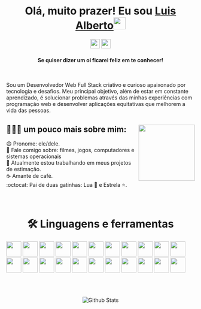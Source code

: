 <div align="center">
<h1> Olá, muito prazer! Eu sou <a href="https://www.linkedin.com/in/luisalbertohc/" target="_blank">Luis Alberto</a><img src="https://github.com/blackcater/blackcater/raw/main/images/Hi.gif" height="32" /></h1>
</div>

<div align="center">
<p><a href="https://linkedin.com/in/luisalbertohc"><img src="https://img.shields.io/badge/linkedin-%230077B5.svg?&style=for-the-badge&logo=linkedin&logoColor=white" height=25></a> <a href="mailto:luis.alberto3556@gmail.com"><img src="https://img.shields.io/badge/-luis.alberto3556-c14438?style=for-the-badge&logo=Gmail&logoColor=white&link=mailto:luis.alberto3556@gmail.com" height=25></a></p>
<h4>Se quiser dizer um oi ficarei feliz em te conhecer!</h4>
</div>

<br>

Sou um Desenvolvedor Web Full Stack criativo e curioso apaixonado por tecnologia e desafios. Meu principal objetivo, além de estar em constante aprendizado, é solucionar problemas através das minhas experiências com programação web e desenvolver aplicações equitativas que melhorem a vida das pessoas. 

<div>

<img align="right" width="150" src="https://thumbs.gfycat.com/AmazingDazzlingFrog-max-1mb.gif"/>

<h2>👨🏻‍💻 um pouco mais sobre mim:</h2>

😄 Pronome: ele/dele. <br/>
💬 Fale comigo sobre: filmes, jogos, computadores e sistemas operacionais <br/>
🔭 Atualmente estou trabalhando em meus projetos de estimação.<br/>
☕️ Amante de café. <br/>
:octocat: Pai de duas gatinhas: Lua 🌙 e Estrela ⭐.<br/>
</div>

<br>

<h1 align="center"> 🛠 Linguagens e ferramentas</h1>

<p>
    <!-- <img align="left" width="300" src="https://github-readme-stats.vercel.app/api?username=Lualbertohc&theme=react&hide_border=false&include_all_commits=true&count_private=true" /> -->
  <p>
    <img src="https://img.shields.io/badge/javascript-%23323330.svg?style=for-the-badge&logo=javascript&logoColor=%23F7DF1E" height=40/>
    <img src="https://img.shields.io/badge/-HTML5-E34F26?style=for-the-badge&logo=HTML5&logoColor=%23F7DF1E" height=40/>
    <img src="https://img.shields.io/badge/-CSS3-1572B6?style=for-the-badge&logo=CSS3&logoColor=%23F7DF1E" height=40/>
    <img src="https://img.shields.io/badge/react-%2320232a.svg?style=for-the-badge&logo=react&logoColor=%2361DAFB" height=40/>
    <img src="https://img.shields.io/badge/React_Router-CA4245?style=for-the-badge&logo=react-router&logoColor=white" height=40/>
    <img src="https://img.shields.io/badge/redux-%23593d88.svg?style=for-the-badge&logo=redux&logoColor=white" height=40/>
    <img src="https://img.shields.io/badge/docker-%230db7ed.svg?style=for-the-badge&logo=docker&logoColor=white" height=40/>
    <img src="https://img.shields.io/badge/mysql-%2300f.svg?style=for-the-badge&logo=mysql&logoColor=white" height=40/>
    <img src="https://img.shields.io/badge/node.js-6DA55F?style=for-the-badge&logo=node.js&logoColor=white" height=40/>
    <img src="https://img.shields.io/badge/typescript-%23007ACC.svg?style=for-the-badge&logo=typescript&logoColor=white" height=40/>
<!--     <img src="https://img.shields.io/badge/python-3670A0?style=for-the-badge&logo=python&logoColor=ffdd54" height=40/> -->
    <img src="https://img.shields.io/badge/bootstrap-%23563D7C.svg?style=for-the-badge&logo=bootstrap&logoColor=white" height=40/>
    <img src="https://img.shields.io/badge/MUI-%230081CB.svg?style=for-the-badge&logo=material-ui&logoColor=white" height=40/>
    <img src="https://img.shields.io/badge/-Visual%20Studio%20Code-23A9F2?style=for-the-badge&logo=Visual%20Studio%20Code&logoColor=white" height=40/>
    <img src="https://img.shields.io/badge/-Github-181717?style=for-the-badge&logo=GitHub&logoColor=white" height=40/>
    <img src="https://img.shields.io/badge/-Git-F44D27?style=for-the-badge&logo=Git&logoColor=white" height=40/> 
    <img src="https://img.shields.io/badge/-NPM-CB3837?style=for-the-badge&logo=NPM&logoColor=white" height=40/>
    <img src="https://img.shields.io/badge/-Trello-0079BF?style=for-the-badge&logo=Trello&logoColor=white" height=40/>
    <img src="https://img.shields.io/badge/-Slack-E01563?style=for-the-badge&logo=Slack&logoColor=white" height=40/>
    <img src="https://img.shields.io/badge/-ESLint-4B32C3?style=for-the-badge&logo=ESLint&logoColor=white" height=40/>
    <img src="https://img.shields.io/badge/-Ubuntu-A80030?style=for-the-badge&logo=Ubuntu&logoColor=white" height=40/>
    <img src="https://img.shields.io/badge/figma-%23F24E1E.svg?style=for-the-badge&logo=figma&logoColor=white" height=40/>
    <img src="https://img.shields.io/badge/jest-%23F24E1E.svg?style=for-the-badge&logo=jest&logoColor=white" height=40/>
  </p>
</p>
<p>
    
<br>
    
<!-- <div align="center">
<a href="https://docs.google.com/document/d/1bUWFnLwCSkMcmq-EneZ126lspO_1NGHbfiudXXzrvTM/edit?usp=sharing">Baixe meu resumo aqui!</a>
</div> -->
    
<!-- <img align="left" width="47%" src="https://github-readme-stats.vercel.app/api/top-langs/?username=Lualbertohc&layout=compact" /> -->

<!-- <br>

<div align="center">
<img src="https://cdn.buymeacoffee.com/buttons/v2/default-yellow.png" alt="Buy Me A Coffee" height="60px" width="217px" ></a>
<h4> PIX: luis.alberto3556@gmail.com </h4>
</div> -->

<br>

<p align="center">
        <img src="https://raw.githubusercontent.com/mayhemantt/mayhemantt/Update/svg/Bottom.svg" alt="Github Stats" />
</p>
